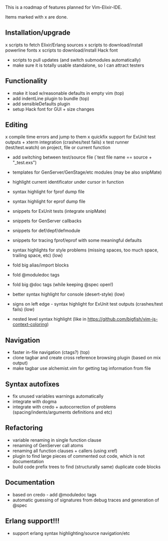 
This is a roadmap of features planned for Vim-Elixir-IDE.

Items marked with x are done.

## Installation/upgrade
 x scripts to fetch Elixir/Erlang sources
 x scripts to download/install powerline fonts
 x scripts to download/install Hack font
 * scripts to pull updates (and switch submodules automatically)
 * make sure it is totally usable standalone, so I can attract testers

## Functionality
 * make it load w/reasonable defaults in empty vim (top)
 * add indentLine plugin to bundle (top)
 * add sensibleDefaults plugin
 * setup Hack font for GUI + size changes

## Editing

 x compile time errors and jump to them
 x quickfix support for ExUnit test outputs + xterm integration (crashes/test fails)
 x test runner (test/test.watch) on project, file or current function
 * add switching between test/source file (`test file name == source + "_test.exs")

 * templates for GenServer/GenStage/etc modules (may be also snipMate)

 * highlight current identificator under cursor in function

 * syntax highlight for fprof dump file
 * syntax highlight for eprof dump file

 * snippets for ExUnit tests (integrate snipMate)
 * snippets for GenServer callbacks
 * snippets for def/depf/defmodule

 * snippets for tracing fprof/eprof with some meaningful defaults

 * syntax highlights for style problems (missing spaces, too much space,
     trailing space, etc) (low)

 * fold big alias/import blocks
 * fold @moduledoc tags
 * fold big @doc tags (while keeping @spec open!)
 * better syntax highlight for console (desert-style) (low) 
 * signs on left edge - syntax highlight for ExUnit test outputs (crashes/test fails) (low)

 * nested level syntax highlight (like in https://github.com/bigfish/vim-js-context-coloring)

## Navigation

 * faster in-file navigation (ctags?) (top)
 * clone tagbar and create cross reference browsing plugin (based on mix output)
 * make tagbar use alchemist.vim for getting tag information from file

## Syntax autofixes

 * fix unused variables warnings automatically
 * integrate with dogma
 * integrate with credo + autocorrection of problems (spacing/indents/arguments definitions and etc)

## Refactoring

 * variable renaming in single function clause
 * renaming of GenServer call atoms
 * renaming all function clauses + callers (using xref)
 * plugin to find large pieces of commented out code, which is not documentation
 * build code prefix trees to find (structurally same) duplicate code blocks

## Documentation
 * based on credo - add @moduledoc tags
 * automatic guessing of signatures from debug traces and generation of @spec

## Erlang support!!!
 * support erlang syntax highlighting/source navigation/etc
